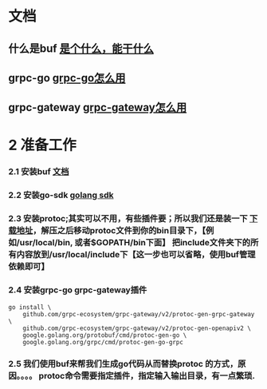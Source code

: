# 文档
## 什么是buf [是个什么，能干什么](https://docs.buf.build/introduction)
## grpc-go [grpc-go怎么用](https://grpc.io/docs/languages/go/quickstart/)
## grpc-gateway [grpc-gateway怎么用](https://github.com/grpc-ecosystem/grpc-gateway)

# 2 准备工作  
### 2.1 安装buf [文档](https://docs.buf.build/installation)  
### 2.2 安装go-sdk [golang sdk](https://golang.org/dl/)  
### 2.3 安装protoc;其实可以不用，有些插件要；所以我们还是装一下 [下载地址](https://github.com/protocolbuffers/protobuf/releases)，解压之后移动protoc文件到你的bin目录下，【例如/usr/local/bin, 或者$GOPATH/bin下面】 把include文件夹下的所有内容放到/usr/local/include下【这一步也可以省略，使用buf管理依赖即可】  
### 2.4 安装grpc-go grpc-gateway插件
```
go install \
    github.com/grpc-ecosystem/grpc-gateway/v2/protoc-gen-grpc-gateway \
    github.com/grpc-ecosystem/grpc-gateway/v2/protoc-gen-openapiv2 \
    google.golang.org/protobuf/cmd/protoc-gen-go \
    google.golang.org/grpc/cmd/protoc-gen-go-grpc  
```

### 2.5 我们使用buf来帮我们生成go代码从而替换protoc 的方式，原因。。。。  protoc命令需要指定插件，指定输入输出目录，有一点繁琐. 
